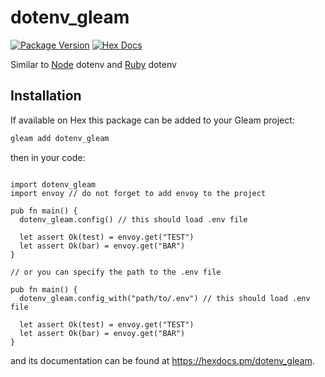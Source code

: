 # dotenv_gleam

[![Package Version](https://img.shields.io/hexpm/v/dotenv)](https://hex.pm/packages/dotenv_gleam)
[![Hex Docs](https://img.shields.io/badge/hex-docs-ffaff3)](https://hexdocs.pm/dotenv_gleam/)

Similar to [Node](https://www.npmjs.com/package/dotenv) dotenv and [Ruby](https://github.com/bkeepers/dotenv) dotenv


## Installation

If available on Hex this package can be added to your Gleam project:

```sh
gleam add dotenv_gleam
```

then in your code:

```gleam

import dotenv_gleam
import envoy // do not forget to add envoy to the project

pub fn main() {
  dotenv_gleam.config() // this should load .env file

  let assert Ok(test) = envoy.get("TEST")
  let assert Ok(bar) = envoy.get("BAR")
}

// or you can specify the path to the .env file

pub fn main() {
  dotenv_gleam.config_with("path/to/.env") // this should load .env file

  let assert Ok(test) = envoy.get("TEST")
  let assert Ok(bar) = envoy.get("BAR")
}

```

and its documentation can be found at <https://hexdocs.pm/dotenv_gleam>.
